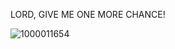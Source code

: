 LORD, GIVE ME ONE MORE CHANCE!

![1000011654](https://github.com/metalcontortionist/metalcontortionist/assets/157326095/54e26a31-e3fc-4bb0-a6f1-4c08a61659dc)

